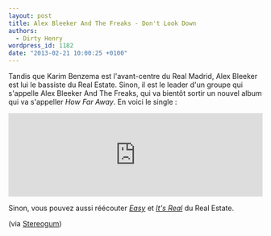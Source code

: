 ```yaml
---
layout: post
title: Alex Bleeker And The Freaks - Don't Look Down
authors:
  - Dirty Henry
wordpress_id: 1182
date: "2013-02-21 10:00:25 +0100"
---
```


Tandis que Karim Benzema est l'avant-centre du Real Madrid, Alex Bleeker est lui
le bassiste du Real Estate. Sinon, il est le leader d'un groupe qui s'appelle
Alex Bleeker And The Freaks, qui va bientôt sortir un nouvel album qui va
s'appeller _How Far Away_. En voici le single :

<iframe width="100%" height="166" scrolling="no" frameborder="no" src="https://w.soundcloud.com/player/?url=http%3A%2F%2Fapi.soundcloud.com%2Ftracks%2F78418477"></iframe>

Sinon, vous pouvez aussi réécouter [_Easy_](982) et [_It's Real_](944) du Real
Estate.

(via
[Stereogum](http://stereogum.com/1260751/alex-bleeker-and-the-freaks-dont-look-down/mp3s/))
